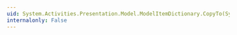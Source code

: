 ```yaml
---
uid: System.Activities.Presentation.Model.ModelItemDictionary.CopyTo(System.Collections.Generic.KeyValuePair{System.Activities.Presentation.Model.ModelItem,System.Activities.Presentation.Model.ModelItem}[],System.Int32)
internalonly: False
---
```

